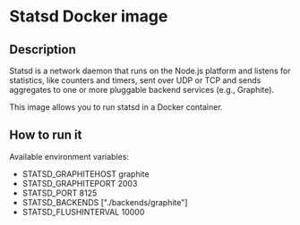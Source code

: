 # Statsd Docker image 

## Description

Statsd is a network daemon that runs on the Node.js platform and listens for
statistics, like counters and timers, sent over UDP or TCP and sends aggregates
to one or more pluggable backend services (e.g., Graphite).

This image allows you to run statsd in a Docker container.


## How to run it

Available environment variables:

* STATSD_GRAPHITEHOST graphite
* STATSD_GRAPHITEPORT 2003
* STATSD_PORT 8125
* STATSD_BACKENDS [\"./backends/graphite\"]
* STATSD_FLUSHINTERVAL 10000

